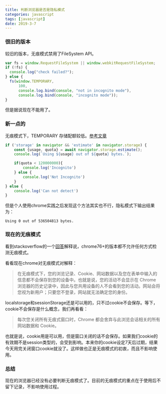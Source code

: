 ```yaml
---
title: 判断浏览器是否是隐私模式
categories: javascript
tags: [javascript]
date: 2019-3-7
---
```


### 很旧的版本

较旧的版本，无痕模式禁用了FileSystem API。
```js
var fs = window.RequestFileSystem || window.webkitRequestFileSystem;
if (!fs) {
  console.log("check failed?");
} else {
  fs(window.TEMPORARY,
      100,
      console.log.bind(console, "not in incognito mode"),
      console.log.bind(console, "incognito mode"));
}
```

但是据说现在不能用了。

### 新一点的
无痕模式下，TEMPORARY 存储配额较低。[参考文章](https://mishravikas.com/articles/2019-07/bypassing-anti-incognito-detection-google-chrome.html)

```js
if ('storage' in navigator && 'estimate' in navigator.storage) {
    const {usage, quota} = await navigator.storage.estimate();
    console.log(`Using ${usage} out of ${quota} bytes.`);

    if(quota < 120000000){
        console.log('Incognito')
    } else {
        console.log('Not Incognito')
    }   
} else {
    console.log('Can not detect')
}
```
但是个人使用chrome实践之后发现这个方法其实也不行，隐私模式下输出结果为：
```
Using 0 out of 536504813 bytes.
```

### 现在的无痕模式

看到stackoverflow的一个[回答](https://stackoverflow.com/questions/2860879/detecting-if-a-browser-is-using-private-browsing-mode)解释说，chrome76+的版本都不允许任何方式检测无痕模式。

看看现在chrome对无痕模式对解释：

> 在无痕模式下，您的浏览记录、Cookie、网站数据以及您在表单中输入的信息都不会保存到您的设备中。也就是说，您的活动不会显示在 Chrome 浏览器的历史记录中，因此与您共用设备的人不会看到您的活动。网站会将您视为新用户；只要您不登录，网站就无法确定您的身份。

localstorage和sessionStorage还是可以用的，只不过cookie不会保存。等下，cookie不会保存是什么概念，我们再看看：

> 每次您关闭所有无痕式窗口时，Chrome 都会舍弃与此浏览会话相关的所有网站数据和 Cookie。

也就是说，cookie用是可以用，但是窗口关闭的话不会保存。如果我们cookie的有效期不是session类型的，会受到影响。本来你的cookie设定7天后过期，结果今天用完关闭窗口cookie就没了。这样做也正是无痕模式的初衷，而且不影响使用。

### 总结

现在的浏览器已经没有必要判断无痕模式了。目前的无痕模式的重点在于使用后不留下记录，不影响使用过程。



